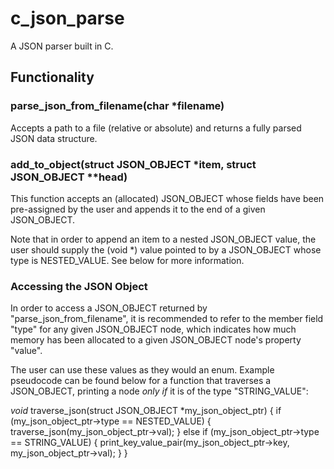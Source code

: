 # c_json_parse
A JSON parser built in C.

## Functionality

### parse_json_from_filename(char *filename)

Accepts a path to a file (relative or absolute) and returns a fully parsed JSON data structure.

### add_to_object(struct JSON_OBJECT *item, struct JSON_OBJECT **head)

This function accepts an (allocated) JSON_OBJECT whose fields have been pre-assigned by the user
and appends it to the end of a given JSON_OBJECT. 

Note that in order to append an item to a nested JSON_OBJECT value, the user should supply the 
(void *) value pointed to by a JSON_OBJECT whose type is NESTED_VALUE. See below for more information.

### Accessing the JSON Object

In order to access a JSON_OBJECT returned by "parse_json_from_filename", it is recommended
to refer to the member field "type" for any given JSON_OBJECT node, which indicates
how much memory has been allocated to a given JSON_OBJECT node's property "value".

The user can use these values as they would an enum. Example pseudocode
can be found below for a function that traverses a JSON_OBJECT, printing a node
_only if_ it is of the type "STRING_VALUE":

_void_ traverse_json(struct JSON_OBJECT *my_json_object_ptr) {
  if (my_json_object_ptr->type == NESTED_VALUE) {
    traverse_json(my_json_object_ptr->val); 
  } else if (my_json_object_ptr->type == STRING_VALUE) {
    print_key_value_pair(my_json_object_ptr->key, my_json_object_ptr->val);
  } 
}


